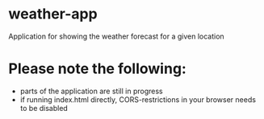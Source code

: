 # weather-app
Application for showing the weather forecast for a given location

# Please note the following:
- parts of the application are still in progress
- if running index.html directly, CORS-restrictions in your browser needs to be disabled
